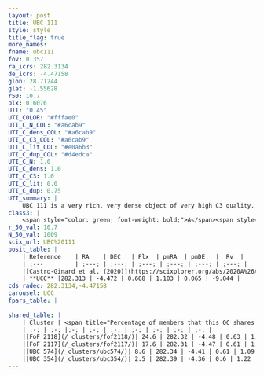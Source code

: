 ```yaml
---
layout: post
title: UBC 111
style: style
title_flag: true
more_names: 
fname: ubc111
fov: 0.357
ra_icrs: 282.3134
de_icrs: -4.47158
glon: 28.71244
glat: -1.55628
r50: 10.7
plx: 0.6076
UTI: "0.45"
UTI_COLOR: "#fffae0"
UTI_C_N_COL: "#a6cab9"
UTI_C_dens_COL: "#a6cab9"
UTI_C_C3_COL: "#a6cab9"
UTI_C_lit_COL: "#e0a6b3"
UTI_C_dup_COL: "#d4edca"
UTI_C_N: 1.0
UTI_C_dens: 1.0
UTI_C_C3: 1.0
UTI_C_lit: 0.0
UTI_C_dup: 0.75
UTI_summary: |
    UBC 111 is a very rich, very dense object of very high C3 quality. It is rarely studied in the literature.<br><br>This is very likely a unique object, which shares a small percentage of members with at least one previously reported entry.
class3: |
    <span style="color: green; font-weight: bold;">A</span><span style="color: green; font-weight: bold;">A</span>
r_50_val: 10.7
N_50_val: 1009
scix_url: UBC%20111
posit_table: |
    | Reference    | RA    | DEC   | Plx  | pmRA  | pmDE   |  Rv  |
    | :---         | :---: | :---: | :---: | :---: | :---: | :---: |
    |[Castro-Ginard et al. (2020)](https://scixplorer.org/abs/2020A%26A...635A..45C) | 282.298 | -4.476 | 0.616 | 1.09 | 0.077 | -- |
    | **UCC** |282.313 | -4.472 | 0.608 | 1.103 | 0.065 | -9.044 | 
cds_radec: 282.3134,-4.47158
carousel: UCC
fpars_table: |
    
shared_table: |
    | Cluster | <span title="Percentage of members that this OC shares with the ones listed">%</span>   | RA   | DEC   | Plx   | pmRA  | pmDE  | Rv | UTI |
    | :-: | :-: |:-: | :-: | :-: | :-: | :-: | :-: | :-: |
    |[FoF 2118](/_clusters/fof2118/)| 24.6 | 282.32 | -4.48 | 0.63 | 1.1 | 0.08 | -9.58 |0.56 |
    |[FoF 2117](/_clusters/fof2117/)| 17.6 | 282.31 | -4.47 | 0.61 | 1.1 | 0.07 | -9.91 |0.81 |
    |[UBC 574](/_clusters/ubc574/)| 8.6 | 282.34 | -4.41 | 0.61 | 1.09 | 0.1 | -8.83 |0.0 |
    |[UBC 354](/_clusters/ubc354/)| 2.5 | 282.39 | -4.36 | 0.6 | 1.22 | 0.09 | -10.05 |0.0 |
---
```

